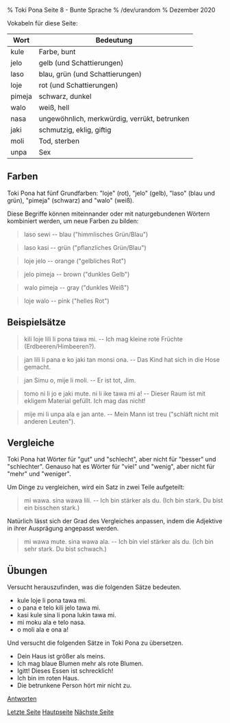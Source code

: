 % Toki Pona Seite 8 - Bunte Sprache
% /dev/urandom
% Dezember 2020

Vokabeln für diese Seite:

| Wort  | Bedeutung                                    |
|-------|----------------------------------------------|
| kule  | Farbe, bunt                                  |
| jelo  | gelb (und Schattierungen)                    |
| laso  | blau, grün (und Schattierungen)              |
| loje  | rot (und Schattierungen)                     |
| pimeja| schwarz, dunkel                              |
| walo  | weiß, hell                                   |
| nasa  | ungewöhnlich, merkwürdig, verrükt, betrunken |
| jaki  | schmutzig, eklig, giftig                     |
| moli  | Tod, sterben                                 |
| unpa  | Sex                                          |

## Farben

Toki Pona hat fünf Grundfarben: "loje" (rot), "jelo" (gelb),
"laso" (blau und grün), "pimeja" (schwarz) and "walo" (weiß).

Diese Begriffe können miteinnander oder mit naturgebundenen Wörtern 
kombiniert werden, um neue Farben zu bilden:

> laso sewi -- blau ("himmlisches Grün/Blau")

> laso kasi -- grün ("pflanzliches Grün/Blau")

> loje jelo -- orange ("gelbliches Rot")

> jelo pimeja -- brown ("dunkles Gelb")

> walo pimeja -- gray ("dunkles Weiß")

> loje walo -- pink ("helles Rot")

## Beispielsätze

> kili loje lili li pona tawa mi. -- Ich mag kleine rote Früchte (Erdbeeren/Himbeeren?).

> jan lili li pana e ko jaki tan monsi ona. -- Das Kind hat sich in die Hose gemacht.

> jan Simu o, mije li moli. -- Er ist tot, Jim.

> tomo ni li jo e jaki mute. ni li ike tawa mi a! -- Dieser Raum ist mit ekligem Material 
gefüllt. Ich mag das nicht!

> mije mi li unpa ala e jan ante. -- Mein Mann ist treu ("schläft nicht mit anderen 
Leuten").

## Vergleiche

Toki Pona hat Wörter für "gut" und "schlecht", aber nicht für "besser" und 
"schlechter". Genauso hat es Wörter für "viel" und "wenig", aber nicht für 
"mehr" und "weniger".

Um Dinge zu vergleichen, wird ein Satz in zwei Teile aufgeteilt:

> mi wawa. sina wawa lili. -- Ich bin stärker als du. (Ich bin stark. 
> Du bist ein bisschen stark.)

Natürlich lässt sich der Grad des Vergleiches anpassen, indem die Adjektive 
in ihrer Ausprägung angepasst werden.

> mi wawa mute. sina wawa ala. -- Ich bin viel stärker als du. (Ich bin sehr stark. 
> Du bist schwach.)

## Übungen

Versucht herauszufinden, was die folgenden Sätze bedeuten.

* kule loje li pona tawa mi.
* o pana e telo kili jelo tawa mi. 
* kasi kule sina li pona lukin tawa mi.
* mi moku ala e telo nasa.
* o moli ala e ona a!

Und versucht die folgenden Sätze in Toki Pona zu übersetzen.

* Dein Haus ist größer als meins.
* Ich mag blaue Blumen mehr als rote Blumen.
* Igitt! Dieses Essen ist schrecklich!
* Ich bin im roten Haus.
* Die betrunkene Person hört mir nicht zu.

[Antworten](de_answers.html#p8)

[Letzte Seite](de_7.html) [Hautpseite](de_index.html) [Nächste Seite](de_9.html)
